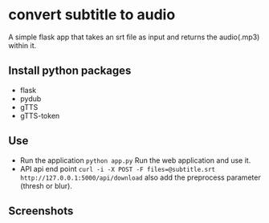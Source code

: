 # convert subtitle to audio
A simple flask app that takes an srt file as input and returns the audio(.mp3) within it.

## Install python packages
- flask
- pydub
- gTTS
- gTTS-token

## Use 
  - Run the application
    ```python app.py```
    Run the web application and use it.
  - API
    api end point
    ```curl -i -X POST -F files=@subtitle.srt http://127.0.0.1:5000/api/download```
    also add the preprocess parameter (thresh or blur).

## Screenshots

